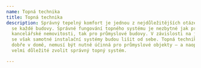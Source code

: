 ```yaml
---
name: Topná technika
title: Topná technika
description: Správný tepelný komfort je jednou z nejdůležitějších otázek týkajících
  se každé budovy. Správné fungování topného systému je nezbytné jak pro soukromé,
  kancelářské nemovitosti, tak pro průmyslové budovy. V závislosti na jeho povaze
  se však samotné instalační systémy budou lišit od sebe. Topná technika, která funguje
  dobře v domě, nemusí být nutně účinná pro průmyslové objekty – a naopak. Proto je
  velmi důležité zvolit správný topný systém.

---
```

